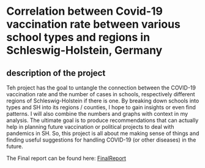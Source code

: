 # Correlation between Covid-19 vaccination rate between various school types and regions in Schleswig-Holstein, Germany

## description of the project

Teh project has the goal to untangle the connection between the COVID-19 vaccination rate and the number of cases in schools, respectively different regions of Schleswig-Holstein if there is one. 
By breaking down schools into types and SH into its regions / counties, I hope to gain insights or even find patterns. I will also combine the numbers and graphs with context in my analysis. The ultimate goal is to produce recommendations that can actually help in planning future vaccination or political projects to deal with pandemics in SH. So, this project is all about me making sense of things and finding useful suggestions for handling COVID-19 (or other diseases) in the future.

The Final report can be found here: [FinalReport]

[FinalReport]: https://github.com/JanBaumgart/Jan_MADE/blob/main/project/report.pdf
